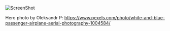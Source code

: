 ![ScreenShot](https://raw.github.com/{matejadb}/{https://github.com/matejadb/landing-page}/{main}/{/home/matejadb/repos/landing-page/solution/screenshot1.png})

Hero photo by Oleksandr P: https://www.pexels.com/photo/white-and-blue-passenger-airplane-aerial-photography-1004584/
